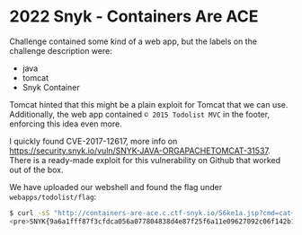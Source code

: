 # 2022 Snyk - Containers Are ACE

Challenge contained some kind of a web app, but the labels on the challenge description were:
- java
- tomcat
- Snyk Container

Tomcat hinted that this might be a plain exploit for Tomcat that we can use. Additionally, the web app contained `© 2015 Todolist MVC` in the footer, enforcing this idea even more.

I quickly found CVE-2017-12617, more info on https://security.snyk.io/vuln/SNYK-JAVA-ORGAPACHETOMCAT-31537. There is a ready-made exploit for this vulnerability on Github that worked out of the box.

We have uploaded our webshell and found the flag under `webapps/todolist/flag`:
```sh
$ curl -sS "http://containers-are-ace.c.ctf-snyk.io/56ke1a.jsp?cmd=cat+webapps%2Ftodolist%2Fflag" | grep SNYK
<pre>SNYK{9a6a1fff87f3cfdca056a077804838d4e87f25f6a11e09627092c06f142b10yf}</pre>
```
